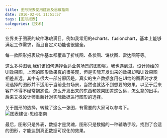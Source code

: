 ```yaml
---
title: 图形报表使用建议及思维指南
date: 2016-02-01 11:51:57
tags: [图形报表]
categories: [技术]
---
```

业界关于图表的软件琳琅满目，例如我常用的echarts、fusionchart，基本上能够满足工作需求，而且自定义功能也很健全。
<!--more-->
每一款图形报表软件基本都覆盖了折线图、条状图、饼状图、雷达图等等。

这么多种图表,我们该如何选择合适业务场景的图形呢。我也遇到过，设计师给的UI效果图，上面的图形效果真的很美观，但是实际开发出来的效果却和UI效果图相差甚远。其中有很大一部分原因是，真实的生产数据套用在UI给的图表时才发现选择的图形并不适用于当前业务场景，当然也就达不到想要的效果，以至于后来客户不得不经常抱怨说，怎么开发出来的东西和效果图差这么远，怎么拿的出手。后来又找设计师重新针对实际数据进行图形的选择。

关于图形的选择，转载了这么一张图，有需要的大家可以参考下。
![图表建议-思维指南](http://7xqlat.com1.z0.glb.clouddn.com/图表建议-思维指南.png)

最后，图形只是外表，数据才是灵魂，图形只是数据的一种辅助手段。找到了合适的图形，才能达到真正数据可视化的效果。
